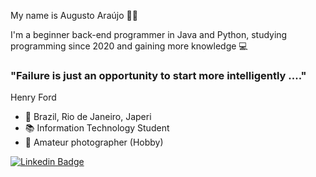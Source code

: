 My name is Augusto Araújo 👱🏼

I'm a beginner back-end programmer in Java and Python, studying programming since 2020 and gaining more knowledge  💻

### "Failure is just an opportunity to start more intelligently ...." 

Henry Ford 

- 🏡 Brazil, Rio de Janeiro, Japeri
- 📚 Information Technology Student
- 📸 Amateur photographer (Hobby)

[![Linkedin Badge](https://img.shields.io/badge/-LinkedIn-blue?style=flat-square&logo=Linkedin&logoColor=white&link=https://www.linkedin.com/in/augustoaraujo13/)](https://www.linkedin.com/in/augustoaraujo13/)
